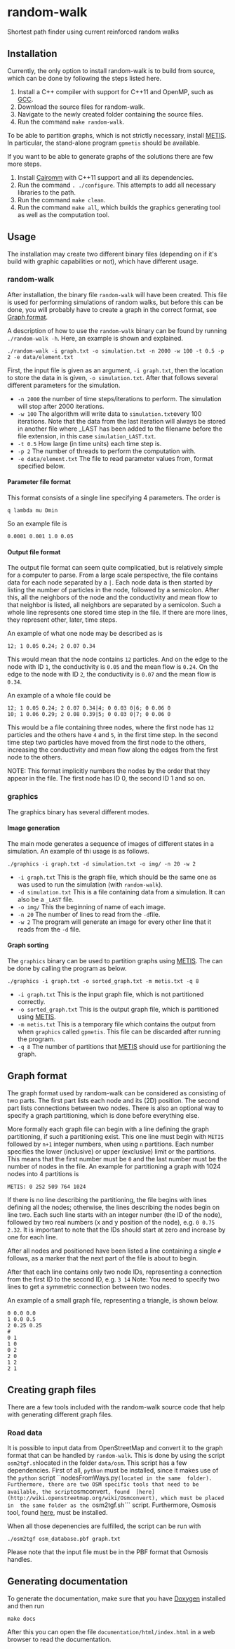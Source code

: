 random-walk
===========

Shortest path finder using current reinforced random walks

## Installation ##

Currently, the only option to install random-walk is to build from source, 
which can be done by following the steps listed here.

1. Install a C++ compiler with support for C++11 and OpenMP, such as 
[GCC](https://gcc.gnu.org).
2. Download the source files for random-walk.
3. Navigate to the newly created folder containing the source files.
4. Run the command ```make random-walk```.

To be able to partition graphs, which is not strictly necessary, install 
[METIS](http://glaros.dtc.umn.edu/gkhome/views/metis). In particular, the 
stand-alone program ```gpmetis``` should be available.

If you want to be able to generate graphs of the solutions there are few more 
steps.
1. Install [Cairomm](http://cairographics.org/cairomm/) 
with C++11 support and all its dependencies.
2. Run the command ```. ./configure```. This 
attempts to add all necessary libraries to the path.
3. Run the command ```make clean```.
4. Run the command ```make all```, which builds the graphics 
generating tool as well as the computation tool.

## Usage ##

The installation may create two different binary files (depending on if it's 
build with graphic capabilities or not), which have different usage.

### random-walk ###

After installation, the binary file ```random-walk``` will have been created. 
This file is used for performing simulations of random walks, but before this 
can be done, you will probably have to create a graph in the correct format, 
see [Graph format](#graph-format).

A description of how to use the ```random-walk``` binary can be found by 
running ```./random-walk -h```. Here, an example is shown and explained.

	./random-walk -i graph.txt -o simulation.txt -n 2000 -w 100 -t 0.5 -p 2 -e data/element.txt

First, the input file is given as an argument, ```-i graph.txt```, then 
the location to store the data in is given, ```-o simulation.txt```. After 
that follows several different parameters for the simulation.
+ ```-n 2000``` the number of time steps/iterations to perform. The simulation
will stop after 2000 iterations.
+ ```-w 100``` The algorithm will write data to ```simulation.txt```every 
100 iterations. Note that the data from the last iteration will always be 
stored in another file where _LAST has been added to the filename before the 
file extension, in this case ```simulation_LAST.txt```.
+ ```-t 0.5``` How large (in time units) each time step is.
+ ```-p 2``` The number of threads to perform the computation with.
+ ```-e data/element.txt``` The file to read parameter values from, format 
specified below.

#### Parameter file format ####

This format consists of a single line specifying 4 parameters. The order is

	q lambda mu Dmin

So an example file is

	0.0001 0.001 1.0 0.05

#### Output file format ####

The output file format can seem quite complicatied, but is relatively simple 
for a computer to parse. From a large scale perspective, the file contains 
data for each node separated by a ```|```. Each node data is then started by 
listing the number of particles in the node, followed by a semicolon. After 
this, all the neighbors of the node and the conductivity and mean flow to that 
neighbor is listed, all neighbors are separated by a semicolon. Such a whole 
line represents one stored time step in the file. If there are more lines, 
they represent other, later, time steps.

An example of what one node may be described as is

	12; 1 0.05 0.24; 2 0.07 0.34

This would mean that the node contains ```12``` particles. And on the edge to 
the node with ID ```1```, the conductivity is ```0.05``` and the mean flow is 
```0.24```. On the edge to the node with ID ```2```, the conductivity is 
```0.07``` and the mean flow is ```0.34```.

An example of a whole file could be 

	12; 1 0.05 0.24; 2 0.07 0.34|4; 0 0.03 0|6; 0 0.06 0
	10; 1 0.06 0.29; 2 0.08 0.39|5; 0 0.03 0|7; 0 0.06 0

This would be a file containing three nodes, where the first node has ```12``` 
particles and the others have ```4``` and ```5```, in the first time step. 
In the second time step two particles have moved from the first node to the 
others, increasing the conductivity and mean flow along the edges from the 
first node to the others.

NOTE: This format implicitly numbers the nodes by the order that they appear 
in the file. The first node has ID 0, the second ID 1 and so on.


### graphics ###

The graphics binary has several different modes.

#### Image generation ####

The main mode generates a sequence of images of different states in a 
simulation. An example of thi usage is as follows.

	./graphics -i graph.txt -d simulation.txt -o img/ -n 20 -w 2

+ ```-i graph.txt``` This is the graph file, which should be the same one as 
was used to run the simulation (with ```random-walk```).
+ ```-d simulation.txt``` This is a file containing data from a simulation.
It can also be a ```_LAST``` file.
+ ```-o img/``` This the beginning of name of each image.
+ ```-n 20``` The number of lines to read from the ```-d```file.
+ ```-w 2``` The program will generate an image for every other line that it 
reads from the ```-d``` file.

#### Graph sorting ####

The ```graphics``` binary can be used to partition graphs using 
[METIS](http://glaros.dtc.umn.edu/gkhome/views/metis). The can be done by 
calling the program as below.

	./graphics -i graph.txt -o sorted_graph.txt -m metis.txt -q 8

+ ```-i graph.txt``` This is the input graph file, which is not partitioned 
correctly.
+ ```-o sorted_graph.txt``` This is the output graph file, which is partitioned
using [METIS](http://glaros.dtc.umn.edu/gkhome/views/metis). 
+ ```-m metis.txt``` This is a temporary file which contains the output from 
when ```graphics``` called ```gpmetis```. This file can be discarded after 
running the program.
+ ```-q 8``` The number of partitions that 
[METIS](http://glaros.dtc.umn.edu/gkhome/views/metis) should use for 
partitioning the graph.

## Graph format ##

The graph format used by random-walk can be considered as consisting of two 
parts. The first part lists each node and its (2D) position. The second part 
lists connections between two nodes. There is also an optional way to specify 
a graph partitioning, which is done before everything else.

More formally each graph file can begin with a line defining the graph 
partitioning, if such a partitioning exist. This one line must begin with
```METIS``` followed by ```n+1``` integer numbers, when using ```n```
partitions. Each number specifies the lower (inclusive) or upper (exclusive) 
limit or the partitions. This means that the first number must be ```0``` and 
the last number must be the number of nodes in the file. An example for 
partitioning a graph with 1024 nodes into 4 partitions is 

	METIS: 0 252 509 764 1024

If there is no line describing the partitioning, the file begins with lines 
defining all the nodes; otherwise, the lines describing the nodes begin on 
line two. Each such line starts with an integer number (the ID of the node), 
followed by two real numbers (x and y position of the node), e.g. 
```0 0.75 2.32```. It is important to note that the IDs should start at zero 
and increase by one for each line.

After all nodes and positioned have been listed a line containing a single 
```#``` follows, as a marker that the next part of the file is about to begin.

After that each line contains only two node IDs, representing a connection from
the first ID to the second ID, e.g. ```3 14``` Note: You need to specify two 
lines to get a symmetric connection between two nodes.

An example of a small graph file, representing a triangle, is shown below.

	0 0.0 0.0
	1 0.0 0.5
	2 0.25 0.25
	#
	0 1
	1 0
	0 2
	2 0
	1 2
	2 1

## Creating graph files ##

There are a few tools included with the random-walk source code that help with 
generating different graph files.

### Road data ###

It is possible to input data from OpenStreetMap and convert it to the graph 
format that can be handled by ```random-walk```. This is done by using the 
script ```osm2tgf.sh```located in the folder ```data/osm```. This script has a 
few dependencies. First of all, ```python``` must be installed, since it makes 
use of the ```python``` script ``nodesFromWays.py``` (located in the same 
folder). Furthermore, there are two OSM specific tools that need to be 
available, the script ```osmconvert```, found 
[here](http://wiki.openstreetmap.org/wiki/Osmconvert), which must be placed in 
the same folder as the ```osm2tgf.sh``` script. Furthermore, Osmosis tool, 
found [here](http://wiki.openstreetmap.org/wiki/Osmosis), must be installed.

When all those depenencies are fulfilled, the script can be run with

	./osm2tgf osm_database.pbf graph.txt

Please note that the input file must be in the PBF format that Osmosis handles.

## Generating documentation ##

To generate the documentation, make sure that you have 
[Doxygen](http://www.doxygen.org) installed and then run

	make docs

After this you can open the file ```documentation/html/index.html``` in a web 
browser to read the documentation.
